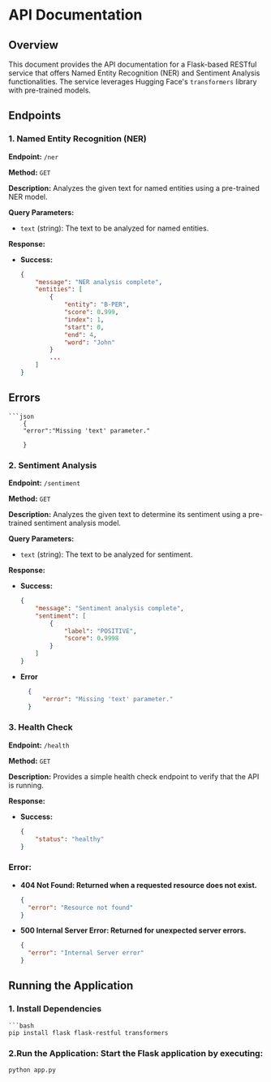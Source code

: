 # API Documentation

## Overview

This document provides the API documentation for a Flask-based RESTful service that offers Named Entity Recognition (NER) and Sentiment Analysis functionalities. The service leverages Hugging Face's `transformers` library with pre-trained models.

## Endpoints

### 1. Named Entity Recognition (NER)

**Endpoint:** `/ner`

**Method:** `GET`

**Description:** Analyzes the given text for named entities using a pre-trained NER model.

**Query Parameters:**
- `text` (string): The text to be analyzed for named entities.

**Response:**
- **Success:**
  ```json
  {
      "message": "NER analysis complete",
      "entities": [
          {
              "entity": "B-PER",
              "score": 0.999,
              "index": 1,
              "start": 0,
              "end": 4,
              "word": "John"
          }
          ...
      ]
  }
**Errors**
- 
    ```json
        {
        "error":"Missing 'text' parameter."

        }
### 2. Sentiment Analysis

**Endpoint:** `/sentiment`

**Method:** `GET`

**Description:** Analyzes the given text to determine its sentiment using a pre-trained sentiment analysis model.

**Query Parameters:**
- `text` (string): The text to be analyzed for sentiment.

**Response:**

- **Success:**
  ```json
  {
      "message": "Sentiment analysis complete",
      "sentiment": [
          {
              "label": "POSITIVE",
              "score": 0.9998
          }
      ]
  }
- **Error**
  ```json
    {
        "error": "Missing 'text' parameter."
    }

### 3. Health Check

**Endpoint:** `/health`

**Method:** `GET`

**Description:** Provides a simple health check endpoint to verify that the API is running.

**Response:**

- **Success:**
  ```json
  {
      "status": "healthy"
  }
### Error:
- **404 Not Found: Returned when a requested resource does not exist.**
  ```json
  {
    "error": "Resource not found"
  }

- **500 Internal Server Error: Returned for unexpected server errors.**
  ```json
  {
    "error": "Internal Server error"
  }
## Running the Application

### 1. Install Dependencies

    ```bash
    pip install flask flask-restful transformers

### 2.Run the Application: Start the Flask application by executing:

```bash
python app.py
